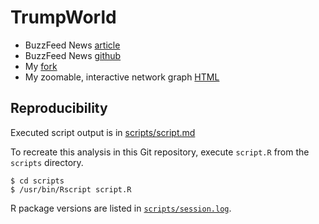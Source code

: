 # TrumpWorld

* BuzzFeed News [article](https://www.buzzfeed.com/johntemplon/help-us-map-trumpworld)
* BuzzFeed News [github](https://github.com/BuzzFeedNews/trumpworld)
* My [fork](https://github.com/benjamin-chan/trumpworld)
* My zoomable, interactive network graph [HTML](docs/bignet.html)


## Reproducibility

Executed script output is in [scripts/script.md](scripts/script.md)

To recreate this analysis in this Git repository, execute `script.R` from the `scripts` directory.

```
$ cd scripts
$ /usr/bin/Rscript script.R
```

R package versions are listed in [`scripts/session.log`](scripts/session.log).
